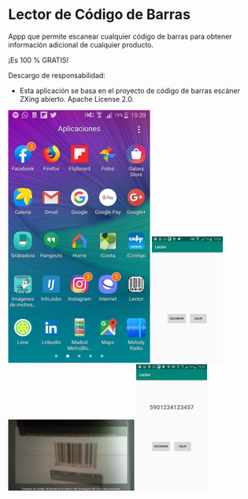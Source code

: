 # Lector de Código de Barras

Appp que permite escanear cualquier código de barras para obtener información adicional de cualquier producto.

¡Es 100 % GRATIS!

Descargo de responsabilidad:
* Esta aplicación se basa en el proyecto de código de barras escáner ZXing abierto. Apache License 2.0.


<img src="imgDocumentacion/pantalla1.png" alt=""  width="288">

<img src="imgDocumentacion/pantalla2.png" alt=""  width="144">

<img src="imgDocumentacion/pantalla3.png" alt="" width="256">

<img src="imgDocumentacion/pantalla4.png" alt="" width="144">

